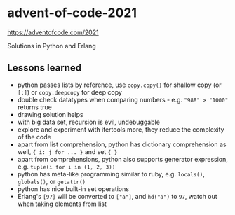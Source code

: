 # advent-of-code-2021
https://adventofcode.com/2021

Solutions in Python and Erlang

## Lessons learned
- python passes lists by reference, use `copy.copy()` for shallow copy (or `[:]`) or `copy.deepcopy` for deep copy
- double check datatypes when comparing numbers - e.g. `"988" > "1000"` returns true
- drawing solution helps
- with big data set, recursion is evil, undebuggable
- explore and experiment with itertools more, they reduce the complexity of the code
- apart from list comprehension, python has dictionary comprehension as well, `{ i: j for ... }` and set `{ }`
- apart from comprehensions, python also supports generator expression, e.g. `tuple(i for i in (1, 2, 3))`
- python has meta-like programming similar to ruby, e.g. `locals()`, `globals()`, or `getattr()`
- python has nice built-in set operations
- Erlang's `[97]` will be converted to `["a"]`, and `hd("a")` to `97`, watch out when taking elements from list
